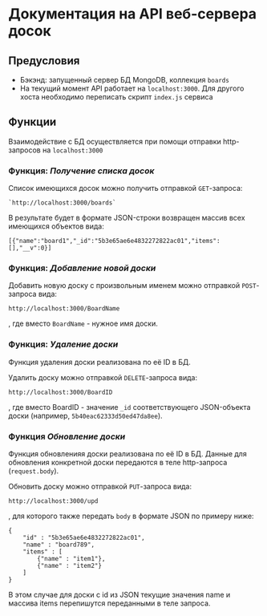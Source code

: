 # Документация на API веб-сервера досок

## Предусловия

* Бэкэнд: запущенный сервер БД MongoDB, коллекция `boards`
* На текущий момент API работает на `localhost:3000`. Для другого хоста необходимо переписать скрипт `index.js` сервиса

## Функции

Взаимодействие с БД осуществляется при помощи отправки http-запросов на `localhost:3000`

### Функция: ***Получение списка досок***

Список имеющихся досок можно получить отправкой `GET`-запроса:

    `http://localhost:3000/boards`

В результате будет в формате JSON-строки возвращен массив всех имеющихся объектов вида:

    [{"name":"board1","_id":"5b3e65ae6e4832272822ac01","items":[],"__v":0}]

### Функция: ***Добавление новой доски***

Добавить новую доску с произвольным именем можно отправкой `POST`-запроса вида:

    http://localhost:3000/BoardName
, где вместо `BoardName` - нужное имя доски.

### Функция: ***Удаление доски***

Функция удаления доски реализована по её ID в БД.

Удалить доску можно отправкой `DELETE`-запроса вида:

    http://localhost:3000/BoardID
, где вместо BoardID - значение `_id` соответствующего JSON-объекта доски (например, `5b40eac62333d50ed47da8ee`).

### Функция ***Обновление доски***

Функция обновленияя доски реализована по её ID в БД.
Данные для обновления конкретной доски передаются в теле http-запроса (`request.body`).

Обновить доску можно отправкой `PUT`-запроса вида:

    http://localhost:3000/upd
, для которого также передать `body` в формате JSON по примеру ниже:

    {
        "id" : "5b3e65ae6e4832272822ac01",
        "name" : "board789",
        "items" : [
            {"name" : "item1"},
            {"name" : "item2"}
        ]
    }

В этом случае для доски с id из JSON текущие значения name и массива items перепишутся переданными в теле запроса.